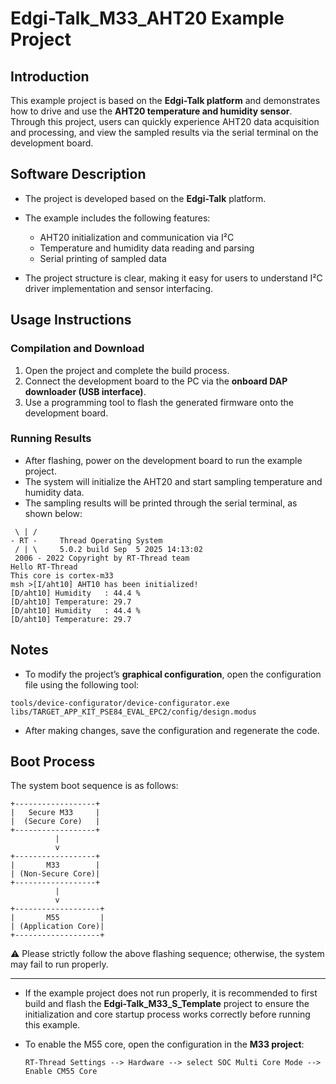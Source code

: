 # Edgi-Talk_M33_AHT20 Example Project

## Introduction

This example project is based on the **Edgi-Talk platform** and demonstrates how to drive and use the **AHT20 temperature and humidity sensor**.
Through this project, users can quickly experience AHT20 data acquisition and processing, and view the sampled results via the serial terminal on the development board.

## Software Description

* The project is developed based on the **Edgi-Talk** platform.

* The example includes the following features:

  * AHT20 initialization and communication via I²C
  * Temperature and humidity data reading and parsing
  * Serial printing of sampled data

* The project structure is clear, making it easy for users to understand I²C driver implementation and sensor interfacing.

## Usage Instructions

### Compilation and Download

1. Open the project and complete the build process.
2. Connect the development board to the PC via the **onboard DAP downloader (USB interface)**.
3. Use a programming tool to flash the generated firmware onto the development board.

### Running Results

* After flashing, power on the development board to run the example project.
* The system will initialize the AHT20 and start sampling temperature and humidity data.
* The sampling results will be printed through the serial terminal, as shown below:

```
 \ | /
- RT -     Thread Operating System
 / | \     5.0.2 build Sep  5 2025 14:13:02
 2006 - 2022 Copyright by RT-Thread team
Hello RT-Thread
This core is cortex-m33
msh >[I/aht10] AHT10 has been initialized!
[D/aht10] Humidity   : 44.4 %
[D/aht10] Temperature: 29.7
[D/aht10] Humidity   : 44.4 %
[D/aht10] Temperature: 29.7
```

## Notes

* To modify the project’s **graphical configuration**, open the configuration file using the following tool:

```
tools/device-configurator/device-configurator.exe
libs/TARGET_APP_KIT_PSE84_EVAL_EPC2/config/design.modus
```

* After making changes, save the configuration and regenerate the code.

## Boot Process

The system boot sequence is as follows:

```
+------------------+
|   Secure M33     |
|  (Secure Core)   |
+------------------+
          |
          v
+------------------+
|       M33        |
| (Non-Secure Core)|
+------------------+
          |
          v
+-------------------+
|       M55         |
| (Application Core)|
+-------------------+
```

⚠️ Please strictly follow the above flashing sequence; otherwise, the system may fail to run properly.

---

* If the example project does not run properly, it is recommended to first build and flash the **Edgi-Talk_M33_S_Template** project to ensure the initialization and core startup process works correctly before running this example.
* To enable the M55 core, open the configuration in the **M33 project**:

  ```
  RT-Thread Settings --> Hardware --> select SOC Multi Core Mode --> Enable CM55 Core
  ```
